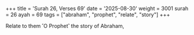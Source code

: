 +++
title = 'Surah 26, Verses 69'
date = '2025-08-30'
weight = 3001
surah = 26
ayah = 69
tags = ["abraham", "prophet", "relate", "story"]
+++

Relate to them ˹O Prophet˺ the story of Abraham,